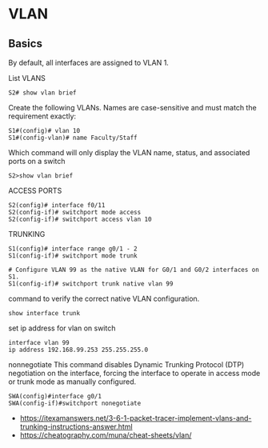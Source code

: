 # VLAN

## Basics

By default, all interfaces are assigned to VLAN 1.

List VLANS
```
S2# show vlan brief
```


Create the following VLANs. Names are case-sensitive and must match the requirement exactly:
```
S1#(config)# vlan 10
S1#(config-vlan)# name Faculty/Staff
```

Which command will only display the VLAN name, status, and associated ports on a switch
```
S2>show vlan brief
```

ACCESS PORTS
```
S2(config)# interface f0/11
S2(config-if)# switchport mode access
S2(config-if)# switchport access vlan 10
```

TRUNKING
```
S1(config)# interface range g0/1 - 2
S1(config-if)# switchport mode trunk

# Configure VLAN 99 as the native VLAN for G0/1 and G0/2 interfaces on S1.
S1(config-if)# switchport trunk native vlan 99
```

command to verify the correct native VLAN configuration.
```
show interface trunk
```

set ip address for vlan on switch
```
interface vlan 99
ip address 192.168.99.253 255.255.255.0
```

nonnegotiate
This command disables Dynamic Trunking Protocol (DTP) negotiation on the interface, forcing the interface to operate in access mode or trunk mode as manually configured.
```
SWA(config)#interface g0/1
SWA(config-if)#switchport nonegotiate
```

* https://itexamanswers.net/3-6-1-packet-tracer-implement-vlans-and-trunking-instructions-answer.html
* https://cheatography.com/muna/cheat-sheets/vlan/













